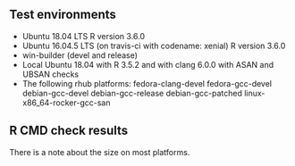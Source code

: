 ## Test environments
* Ubuntu 18.04 LTS
  R version 3.6.0
* Ubuntu 16.04.5 LTS (on travis-ci with codename: xenial)
  R version 3.6.0
* win-builder (devel and release)
* Local Ubuntu 18.04 with R 3.5.2 and with clang 6.0.0 with ASAN and 
  UBSAN checks
* The following rhub platforms:
  fedora-clang-devel
  fedora-gcc-devel
  debian-gcc-devel
  debian-gcc-release
  debian-gcc-patched
  linux-x86_64-rocker-gcc-san

## R CMD check results
There is a note about the size on most platforms.
